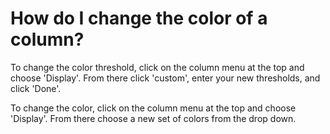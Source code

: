 # How do I change the color of a column?

To change the color threshold, click on the column menu at the top and choose 'Display'. From there click 'custom',  enter your new thresholds, and click 'Done'.

To change the color, click on the column menu at the top and choose 'Display'. From there choose a new set of colors from the drop down.
